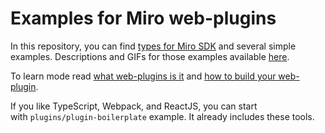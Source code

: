 # Examples for Miro web-plugins


In this repository, you can find [types for Miro SDK](https://github.com/miroapp/web-plugins/blob/master/miro.d.ts) and several simple examples. Descriptions and GIFs for those examples available [here](https://developers.miro.com/docs/web-plugin-examples).


To learn mode read [what web-plugins is it](https://developers.miro.com/docs/sdk) and [how to build your web-plugin](https://developers.miro.com/docs/how-to-start). 


If you like TypeScript, Webpack, and ReactJS, you can start with `plugins/plugin-boilerplate` example. It already includes these tools.

